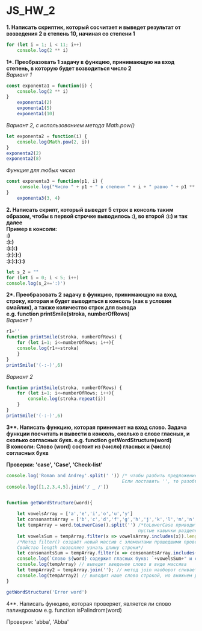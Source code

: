 # **JS_HW_2**  

**1. Написать скриптик, который сосчитает и выведет результат от возведения 2 в степень 10, начиная со степени 1**  
```js
for (let i = 1; i < 11; i++) 
    console.log(2 ** i)
```
__1*. Преобразовать 1 задачу в функцию, принимающую на вход степень, в которую будет возводиться число 2__  
*Вариант 1*
```js
const exponenta1 = function(i) {
    console.log(2 ** i)
}
    exponenta1(2)
    exponenta1(5)
    exponenta1(10)
```
*Вариант 2, с использованием метода Math.pow()*
```js
let exponenta2 = function(i) {
    console.log(Math.pow(2, i))
}
exponenta2(2)
exponenta2(8)
```
*Функция для любых чисел* 

```js
const exponenta3 = function(p1, i) {
     console.log("Число " + p1 + " в степени " + i + " равно " + p1 ** i)
}
    exponenta3(3, 4)
```
**2. Написать скрипт, который выведет 5 строк в консоль таким образом, чтобы в первой строчке выводилось :), во второй :):) и так далее  
Пример в консоли:  
:)  
:):)  
:):):)  
:):):):)  
:):):):):)**  
```js
let s_2 = ""
for (let i = 0; i < 5; i++)
console.log(s_2+=':)')
```
__2*. Преобразовать 2 задачу в функцию, принимающую на вход строку, которая и будет выводиться в консоль (как в условии смайлик), а также количество строк для вывода  
e.g. function printSmile(stroka, numberOfRows)__  
*Вариант 1*
```js
r1=''
function printSmile(stroka, numberOfRows) {
    for (let i=1; i<=numberOfRows; i++){
    console.log(r1+=stroka)
    }
}
printSmile('(-:-)',6)
```
*Вариант 2*
```js
function printSmile(stroka, numberOfRows) {
    for (let i=1; i<=numberOfRows; i++){
        console.log(stroka.repeat(i))
    }
}
printSmile('(-:-)',6)
```
__3**.  Написать функцию, которая принимает на вход слово. Задача функции посчитать и вывести в консоль, сколько в слове гласных, и сколько согласных букв.
e.g. function getWordStructure(word)  
В консоли: 
Слово (word) состоит из  (число) гласных и (число) согласных букв__

__Проверки: 'case', 'Case', 'Check-list'__  
```js
console.log('Roman and Andrey'.split(' ')) /* чтобы разбить предложение по словам, нужно поставить разделитель пробел. 
                                           Если поставить '', то разобъется по буквам */
console.log([1,2,3,4,5].join('/ _ /'))


function getWordStructure(word){

    let vowelsArray = ['a','e','i','o','u','y']
    let consonantsArray = ['b','c','d','f','g','h','j','k','l','m','n','p','q','r','s','t','v','w','x','z']
    let tempArray = word.toLowerCase().split('') /*toLowerCase приводит строку в нижний регистр. split разделяет строку в массив, 
                                                 пустые кавычки разделяет строку на отдельные элементы, т. е. букыв*/
    let vowelsSum = tempArray.filter(x => vowelsArray.includes(x)).length;
    /*Метод filter() создаёт новый массив с элементами прошедшими проверку
    Свойство length позволяет узнать длину строки*/ 
    let consonantsSum = tempArray.filter(x => consonantsArray.includes(x)).length;
    console.log(`Слово ${word} содержит гласных букв: `+vowelsSum+" и согласных букв: "+consonantsSum) 
    console.log(tempArray) // выведет введеное слово в виде массива
    let tempArray2 = tempArray.join(''); // метод join наоборот сливает массив в строку
    console.log(tempArray2) // выводит наше слово строкой, но внижнем регистре    
}

getWordStructure('Error word')
```

4**. Написать функцию, которая проверяет, является ли слово палиндромом
e.g. function isPalindrom(word)

Проверки: 'abba', 'Abba'
